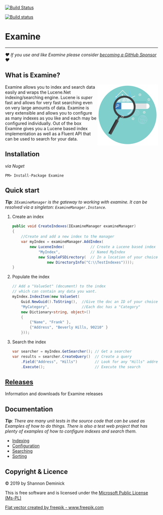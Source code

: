 [![Build Status](https://dev.azure.com/shazwazza/Examine/_apis/build/status/Shazwazza.Examine?branchName=master)](https://dev.azure.com/shazwazza/Examine/_build/latest?definitionId=4&branchName=master)

[![Build status](https://ci.appveyor.com/api/projects/status/j4o4finsu8xs45r1?svg=true)](https://ci.appveyor.com/project/Shandem/examine)

Examine
===

---
_❤️ If you use and like Examine please consider [becoming a GitHub Sponsor](https://github.com/sponsors/Shazwazza/) ❤️_

## What is Examine?

<img align="right" src="https://raw.githubusercontent.com/Shazwazza/Examine/master/assets/logo-round-small.png"> Examine allows you to index and search data easily and wraps the Lucene.Net indexing/searching engine. Lucene is _super_ fast and allows for very fast searching even on very large amounts of data. Examine is very extensible and allows you to configure as many indexes as you like and each may be configured individually. Out of the box Examine gives you a Lucene based index implementation as well as a Fluent API that can be used to search for your data.

## Installation

_via Nuget_

	PM> Install-Package Examine

## Quick start

_**Tip**: `IExamineManager` is the gateway to working with examine. It can be resolved via a singleton: `ExamineManager.Instance`._

1. Create an index

    ```cs
    public void CreateIndexes(IExamineManager examineManager)
    {
        //Create and add a new index to the manager
        var myIndex = examineManager.AddIndex(
            new LuceneIndex(            // Create a Lucene based index
                "MyIndex",              // Named MyIndex
                new SimpleFSDirectory(  // In a location of your choice
                    new DirectoryInfo("C:\\TestIndexes"))));
    }
    ```
1. Populate the index

    ```cs
    // Add a "ValueSet" (document) to the index 
    // which can contain any data you want.
    myIndex.IndexItem(new ValueSet(
        Guid.NewGuid().ToString(),  //Give the doc an ID of your choice
        "MyCategory",               //Each doc has a "Category"
        new Dictionary<string, object>()
        {
            {"Name", "Frank" },
            {"Address", "Beverly Hills, 90210" }
        }));
    ```
1. Search the index

    ```cs
    var searcher = myIndex.GetSearcher(); // Get a searcher
    var results = searcher.CreateQuery()  // Create a query
        .Field("Address", "Hills")        // Look for any "Hills" addresses
        .Execute();                       // Execute the search
    ```

## [Releases](https://github.com/Shandem/Examine/releases)

Information and downloads for Examine releases

## Documentation

_**Tip**: There are many unit tests in the source code that can be used as Examples of how to do things. There is also a test web project that has plenty of examples of how to configure indexes and search them._

* [Indexing](https://shazwazza.github.io/Examine/indexing)
* [Configuration](https://shazwazza.github.io/Examine/configuration)
* [Searching](https://shazwazza.github.io/Examine/searching)
* [Sorting](https://shazwazza.github.io/Examine/sorting)

## Copyright & Licence

&copy; 2019 by Shannon Deminick

This is free software and is licensed under the [Microsoft Public License (Ms-PL)](http://opensource.org/licenses/MS-PL)

<a href="https://www.freepik.com/free-photos-vectors/flat">Flat vector created by freepik - www.freepik.com</a>
